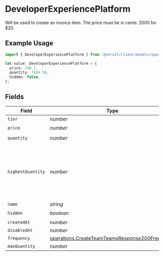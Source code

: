 # DeveloperExperiencePlatform

Will be used to create an invoice item. The price must be in cents: 2000 for $20.

## Example Usage

```typescript
import { DeveloperExperiencePlatform } from '@vercel/client/models/operations';

let value: DeveloperExperiencePlatform = {
  price: 340.7,
  quantity: 7104.56,
  hidden: false,
};
```

## Fields

| Field             | Type                                                                                                             | Required           | Description                                                                                           |
| ----------------- | ---------------------------------------------------------------------------------------------------------------- | ------------------ | ----------------------------------------------------------------------------------------------------- |
| `tier`            | _number_                                                                                                         | :heavy_minus_sign: | N/A                                                                                                   |
| `price`           | _number_                                                                                                         | :heavy_check_mark: | N/A                                                                                                   |
| `quantity`        | _number_                                                                                                         | :heavy_check_mark: | N/A                                                                                                   |
| `highestQuantity` | _number_                                                                                                         | :heavy_minus_sign: | The highest quantity in the current period. Used to render the correct enable/disable UI for add-ons. |
| `name`            | _string_                                                                                                         | :heavy_minus_sign: | N/A                                                                                                   |
| `hidden`          | _boolean_                                                                                                        | :heavy_check_mark: | N/A                                                                                                   |
| `createdAt`       | _number_                                                                                                         | :heavy_minus_sign: | N/A                                                                                                   |
| `disabledAt`      | _number_                                                                                                         | :heavy_minus_sign: | N/A                                                                                                   |
| `frequency`       | [operations.CreateTeamTeamsResponse200Frequency](../../models/operations/createteamteamsresponse200frequency.md) | :heavy_minus_sign: | N/A                                                                                                   |
| `maxQuantity`     | _number_                                                                                                         | :heavy_minus_sign: | N/A                                                                                                   |

